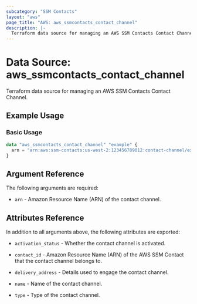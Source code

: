 ```yaml
---
subcategory: "SSM Contacts"
layout: "aws"
page_title: "AWS: aws_ssmcontacts_contact_channel"
description: |-
  Terraform data source for managing an AWS SSM Contacts Contact Channel.
---
```


# Data Source: aws_ssmcontacts_contact_channel

Terraform data source for managing an AWS SSM Contacts Contact Channel.

## Example Usage

### Basic Usage

```terraform
data "aws_ssmcontacts_contact_channel" "example" {
  arn = "arn:aws:ssm-contacts:us-west-2:123456789012:contact-channel/example"
}
```

## Argument Reference

The following arguments are required:

- `arn` - Amazon Resource Name (ARN) of the contact channel.

## Attributes Reference

In addition to all arguments above, the following attributes are exported:

- `activation_status` - Whether the contact channel is activated.

- `contact_id` - Amazon Resource Name (ARN) of the AWS SSM Contact that the contact channel belongs to.

- `delivery_address` - Details used to engage the contact channel.

- `name` - Name of the contact channel.

- `type` - Type of the contact channel.
